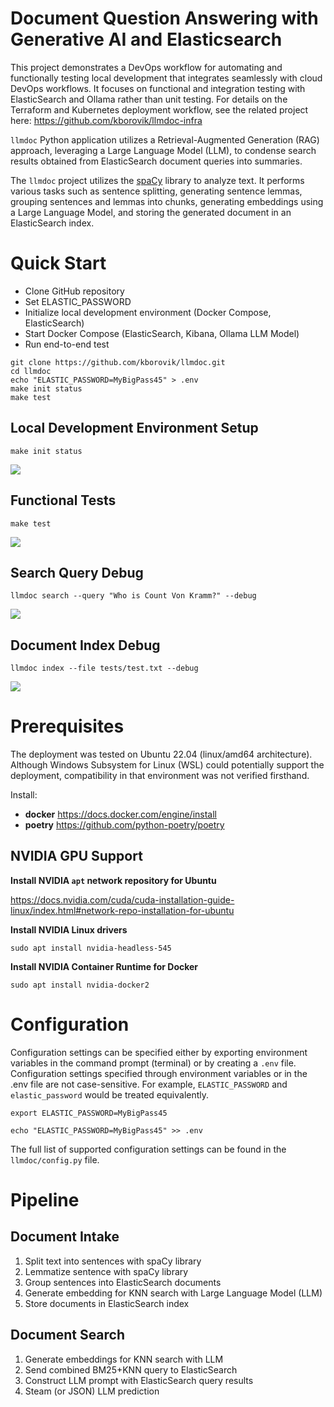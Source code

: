 # Document Question Answering with Generative AI and Elasticsearch

This project demonstrates a DevOps workflow for automating and functionally testing local development that integrates seamlessly with cloud DevOps workflows. It focuses on functional and integration testing with ElasticSearch and Ollama rather than unit testing. For details on the Terraform and Kubernetes deployment workflow, see the related project here: https://github.com/kborovik/llmdoc-infra

`llmdoc` Python application utilizes a Retrieval-Augmented Generation (RAG) approach, leveraging a Large Language Model (LLM), to condense search results obtained from ElasticSearch document queries into summaries.

The `llmdoc` project utilizes the [spaCy](https://spacy.io/) library to analyze text. It performs various tasks such as sentence splitting, generating sentence lemmas, grouping sentences and lemmas into chunks, generating embeddings using a Large Language Model, and storing the generated document in an ElasticSearch index.

# Quick Start

- Clone GitHub repository
- Set ELASTIC_PASSWORD
- Initialize local development environment (Docker Compose, ElasticSearch)
- Start Docker Compose (ElasticSearch, Kibana, Ollama LLM Model)
- Run end-to-end test

```shell
git clone https://github.com/kborovik/llmdoc.git
cd llmdoc
echo "ELASTIC_PASSWORD=MyBigPass45" > .env
make init status
make test
```

## Local Development Environment Setup

```shell
make init status
```

<a href="https://asciinema.org/a/637410" target="_blank"><img src="https://asciinema.org/a/637410.svg" /></a>

## Functional Tests

```shell
make test
```

<a href="https://asciinema.org/a/637413" target="_blank"><img src="https://asciinema.org/a/637413.svg" /></a>

## Search Query Debug

```shell
llmdoc search --query "Who is Count Von Kramm?" --debug
```

<a href="https://asciinema.org/a/637414" target="_blank"><img src="https://asciinema.org/a/637414.svg" /></a>

## Document Index Debug

```shell
llmdoc index --file tests/test.txt --debug
```

<a href="https://asciinema.org/a/637416" target="_blank"><img src="https://asciinema.org/a/637416.svg" /></a>


# Prerequisites

The deployment was tested on Ubuntu 22.04 (linux/amd64 architecture). Although Windows Subsystem for Linux (WSL) could potentially support the deployment, compatibility in that environment was not verified firsthand.

Install:

- **docker** https://docs.docker.com/engine/install
- **poetry** https://github.com/python-poetry/poetry

## NVIDIA GPU Support

**Install NVIDIA `apt` network repository for Ubuntu**

https://docs.nvidia.com/cuda/cuda-installation-guide-linux/index.html#network-repo-installation-for-ubuntu

**Install NVIDIA Linux drivers**

```
sudo apt install nvidia-headless-545
```

**Install NVIDIA Container Runtime for Docker**

```
sudo apt install nvidia-docker2
```

# Configuration

Configuration settings can be specified either by exporting environment variables in the command prompt (terminal) or by creating a `.env` file. Configuration settings specified through environment variables or in the .env file are not case-sensitive. For example, `ELASTIC_PASSWORD` and `elastic_password` would be treated equivalently.

```shell
export ELASTIC_PASSWORD=MyBigPass45
```

```shell
echo "ELASTIC_PASSWORD=MyBigPass45" >> .env
```

The full list of supported configuration settings can be found in the `llmdoc/config.py` file.

# Pipeline

## Document Intake

1. Split text into sentences with spaCy library
1. Lemmatize sentence with spaCy library
1. Group sentences into ElasticSearch documents
1. Generate embedding for KNN search with Large Language Model (LLM)
1. Store documents in ElasticSearch index

## Document Search

1. Generate embeddings for KNN search with LLM
2. Send combined BM25+KNN query to ElasticSearch
3. Construct LLM prompt with ElasticSearch query results
4. Steam (or JSON) LLM prediction
